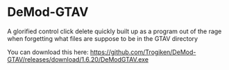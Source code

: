 # DeMod-GTAV
A glorified control click delete quickly built up as a program out of the rage when forgetting what files are suppose to be in the GTAV directory

You can download this here: https://github.com/Trogiken/DeMod-GTAV/releases/download/1.6.20/DeModGTAV.exe

